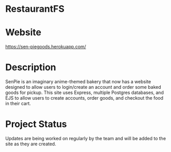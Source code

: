 # RestaurantFS
# Website
https://sen-piegoods.herokuapp.com/
# Description
SenPie is an imaginary anime-themed bakery that now has a website designed to allow users to login/create an account and order some baked goods for pickup. This site uses Express, multiple Postgres databases, and EJS to allow users to create accounts, order goods, and checkout the food in their cart.
# Project Status
Updates are being worked on regularly by the team and will be added to the site as they are created.
